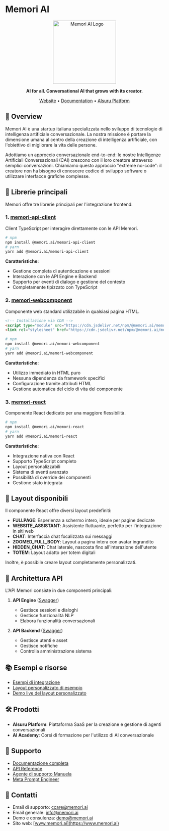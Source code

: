# Memori AI

<p align="center">
  <img src="https://ghost.memori.ai/content/images/2024/03/AISURU_COLOR.svg" alt="Memori AI Logo" width="200"/>
</p>

<p align="center">
  <strong>AI for all. Conversational AI that grows with its creator.</strong>
</p>

<p align="center">
  <a href="https://www.memori.ai">Website</a> •
  <a href="https://docs.aisuru.com">Documentation</a> •
  <a href="https://www.aisuru.com">AIsuru Platform</a>
</p>

## 🚀 Overview

Memori AI è una startup italiana specializzata nello sviluppo di tecnologie di intelligenza artificiale conversazionale. La nostra missione è portare la dimensione umana al centro della creazione di intelligenza artificiale, con l'obiettivo di migliorare la vita delle persone.

Adottiamo un approccio conversazionale end-to-end: le nostre Intelligenze Artificiali Conversazionali (CAI) crescono con il loro creatore attraverso semplici conversazioni. Chiamiamo questo approccio "extreme no-code": il creatore non ha bisogno di conoscere codice di sviluppo software o utilizzare interfacce grafiche complesse.

## 🧩 Librerie principali

Memori offre tre librerie principali per l'integrazione frontend:

### 1. [memori-api-client](https://github.com/memori-ai/memori-api-client)

Client TypeScript per interagire direttamente con le API Memori.

```bash
# npm
npm install @memori.ai/memori-api-client
# yarn
yarn add @memori.ai/memori-api-client
```

**Caratteristiche:**
- Gestione completa di autenticazione e sessioni
- Interazione con le API Engine e Backend
- Supporto per eventi di dialogo e gestione del contesto
- Completamente tipizzato con TypeScript

### 2. [memori-webcomponent](https://github.com/memori-ai/memori-webcomponent)

Componente web standard utilizzabile in qualsiasi pagina HTML.

```html
<!-- Installazione via CDN -->
<script type="module" src="https://cdn.jsdelivr.net/npm/@memori.ai/memori-webcomponent/dist/memori-webcomponent.js"></script>
<link rel="stylesheet" href="https://cdn.jsdelivr.net/npm/@memori.ai/memori-react/dist/styles.min.css"/>
```

```bash
# npm
npm install @memori.ai/memori-webcomponent
# yarn
yarn add @memori.ai/memori-webcomponent
```

**Caratteristiche:**
- Utilizzo immediato in HTML puro
- Nessuna dipendenza da framework specifici
- Configurazione tramite attributi HTML
- Gestione automatica del ciclo di vita del componente

### 3. [memori-react](https://github.com/memori-ai/memori-react)

Componente React dedicato per una maggiore flessibilità.

```bash
# npm
npm install @memori.ai/memori-react
# yarn
yarn add @memori.ai/memori-react
```

**Caratteristiche:**
- Integrazione nativa con React
- Supporto TypeScript completo
- Layout personalizzabili
- Sistema di eventi avanzato
- Possibilità di override dei componenti
- Gestione stato integrata

## 🎨 Layout disponibili

Il componente React offre diversi layout predefiniti:

- **FULLPAGE**: Esperienza a schermo intero, ideale per pagine dedicate
- **WEBSITE_ASSISTANT**: Assistente fluttuante, perfetto per l'integrazione in siti web
- **CHAT**: Interfaccia chat focalizzata sui messaggi
- **ZOOMED_FULL_BODY**: Layout a pagina intera con avatar ingrandito
- **HIDDEN_CHAT**: Chat laterale, nascosta fino all'interazione dell'utente
- **TOTEM**: Layout adatto per totem digitali

Inoltre, è possibile creare layout completamente personalizzati.

## 🔌 Architettura API

L'API Memori consiste in due componenti principali:

1. **API Engine** ([Swagger](https://engine.memori.ai/swagger/index.html))
   - Gestisce sessioni e dialoghi
   - Gestisce funzionalità NLP
   - Elabora funzionalità conversazionali

2. **API Backend** ([Swagger](https://backend.memori.ai/memoriai/swagger/index.html))
   - Gestisce utenti e asset
   - Gestisce notifiche
   - Controlla amministrazione sistema

## 📚 Esempi e risorse

- [Esempi di integrazione](https://github.com/memori-ai/examples)
- [Layout personalizzato di esempio](https://github.com/andrepat0/memory-media-layout)
- [Demo live del layout personalizzato](https://andrepat0.github.io/memory-media-layout/)

## 🛠️ Prodotti

- **AIsuru Platform**: Piattaforma SaaS per la creazione e gestione di agenti conversazionali
- **AI Academy**: Corsi di formazione per l'utilizzo di AI conversazionale

## 🤝 Supporto

- [Documentazione completa](https://docs.aisuru.com)
- [API Reference](https://docs.aisuru.com/api)
- [Agente di supporto Manuela](https://www.aisuru.com/it/memoridev/Manuela/54ac7607-6905-4a0d-9f50-5ec178e846a3)
- [Meta Prompt Engineer](https://www.aisuru.com/en/dpezzettone/Meta%20Prompt%20Engineer)

## 📧 Contatti

- Email di supporto: ccare@memori.ai
- Email generale: info@memori.ai
- Demo e consulenza: demo@memori.ai
- Sito web: [www.memori.ai](https://www.memori.ai)
